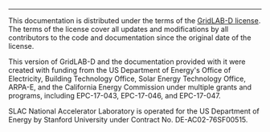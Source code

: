 ---

This documentation is distributed under the terms of the [GridLAB-D license](https://github.com/dchassin/gridlabd/blob/master/LICENSE). The terms of the license cover all updates and modifications by all contributors to the code and documentation since the original date of the license.

This version of GridLAB-D and the documentation provided with it were created with funding from the US Department of Energy's Office of Electricity, Building Technology Office, Solar Energy Technology Office, ARPA-E, and the California Energy Commission under multiple grants and programs, including EPC-17-043, EPC-17-046, and EPC-17-047.

SLAC National Accelerator Laboratory is operated for the US Department of Energy by Stanford University under Contract No. DE-AC02-76SF00515.